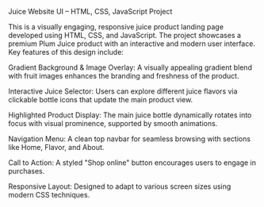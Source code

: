 Juice Website UI – HTML, CSS, JavaScript Project

This is a visually engaging, responsive juice product landing page developed using HTML, CSS, and JavaScript. The project showcases a premium Plum Juice product with an interactive and modern user interface. Key features of this design include:

Gradient Background & Image Overlay: A visually appealing gradient blend with fruit images enhances the branding and freshness of the product.

Interactive Juice Selector: Users can explore different juice flavors via clickable bottle icons that update the main product view.

Highlighted Product Display: The main juice bottle dynamically rotates into focus with visual prominence, supported by smooth animations.

Navigation Menu: A clean top navbar for seamless browsing with sections like Home, Flavor, and About.

Call to Action: A styled "Shop online" button encourages users to engage in purchases.

Responsive Layout: Designed to adapt to various screen sizes using modern CSS techniques.
